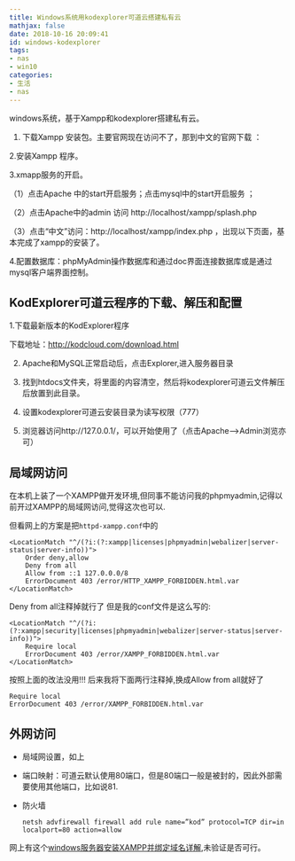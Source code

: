 ```yaml
---
title: Windows系统用kodexplorer可道云搭建私有云
mathjax: false
date: 2018-10-16 20:09:41
id: windows-kodexplorer
tags:
- nas
- win10
categories:
- 生活
- nas
---
```


windows系统，基于Xampp和kodexplorer搭建私有云。

<!---more--->

1. 下载Xampp 安装包。主要官网现在访问不了，那到中文的官网下载 ：

2.安装Xampp 程序。

3.xmapp服务的开启。

（1）点击Apache 中的start开启服务；点击mysql中的start开启服务 ；

（2）点击Apache中的admin 访问 http://localhost/xampp/splash.php

（3）点击“中文”访问：http://localhost/xampp/index.php ，出现以下页面，基本完成了xampp的安装了。

4.配置数据库：phpMyAdmin操作数据库和通过doc界面连接数据库或是通过mysql客户端界面控制。

## KodExplorer可道云程序的下载、解压和配置

1.下载最新版本的KodExplorer程序

下载地址：http://kodcloud.com/download.html

2. Apache和MySQL正常启动后，点击Explorer,进入服务器目录

3. 找到htdocs文件夹，将里面的内容清空，然后将kodexplorer可道云文件解压后放置到此目录。

4. 设置kodexplorer可道云安装目录为读写权限（777）

5. 浏览器访问http://127.0.0.1/，可以开始使用了（点击Apache-->Admin浏览亦可）

## 局域网访问

在本机上装了一个XAMPP做开发环境,但同事不能访问我的phpmyadmin,记得以前开过XAMPP的局域网访问,觉得这次也可以.

但看网上的方案是把`httpd-xampp.conf`中的

```
<LocationMatch "^/(?i:(?:xampp|licenses|phpmyadmin|webalizer|server-status|server-info))">
    Order deny,allow
    Deny from all
    Allow from ::1 127.0.0.0/8 
    ErrorDocument 403 /error/HTTP_XAMPP_FORBIDDEN.html.var
</LocationMatch>
```

Deny from all注释掉就行了
但是我的conf文件是这么写的:

```
<LocationMatch "^/(?i:(?:xampp|security|licenses|phpmyadmin|webalizer|server-status|server-info))">
    Require local
    ErrorDocument 403 /error/XAMPP_FORBIDDEN.html.var
</LocationMatch>
```

按照上面的改法没用!!!
后来我将下面两行注释掉,换成Allow from all就好了

```
Require local
ErrorDocument 403 /error/XAMPP_FORBIDDEN.html.var
```

## 外网访问

- 局域网设置，如上

- 端口映射：可道云默认使用80端口，但是80端口一般是被封的，因此外部需要使用其他端口，比如说81.

- 防火墙

  `netsh advfirewall firewall add rule name=”kod” protocol=TCP dir=in localport=80 action=allow`



网上有这个[windows服务器安装XAMPP并绑定域名详解](https://www.weixing.me/webdesign/windows-cvm-xampp-domain/),未验证是否可行。